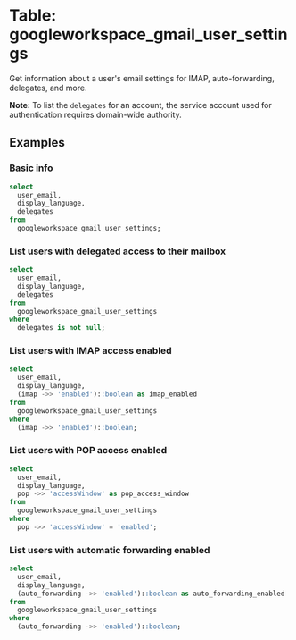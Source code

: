 # Table: googleworkspace_gmail_user_settings

Get information about a user's email settings for IMAP, auto-forwarding, delegates, and more.

**Note:** To list the `delegates` for an account, the service account used for authentication requires domain-wide authority.

## Examples

### Basic info

```sql
select
  user_email,
  display_language,
  delegates
from
  googleworkspace_gmail_user_settings;
```

### List users with delegated access to their mailbox

```sql
select
  user_email,
  display_language,
  delegates
from
  googleworkspace_gmail_user_settings
where
  delegates is not null;
```

### List users with IMAP access enabled

```sql
select
  user_email,
  display_language,
  (imap ->> 'enabled')::boolean as imap_enabled
from
  googleworkspace_gmail_user_settings
where
  (imap ->> 'enabled')::boolean;
```

### List users with POP access enabled

```sql
select
  user_email,
  display_language,
  pop ->> 'accessWindow' as pop_access_window
from
  googleworkspace_gmail_user_settings
where
  pop ->> 'accessWindow' = 'enabled';
```

### List users with automatic forwarding enabled

```sql
select
  user_email,
  display_language,
  (auto_forwarding ->> 'enabled')::boolean as auto_forwarding_enabled
from
  googleworkspace_gmail_user_settings
where
  (auto_forwarding ->> 'enabled')::boolean;
```
